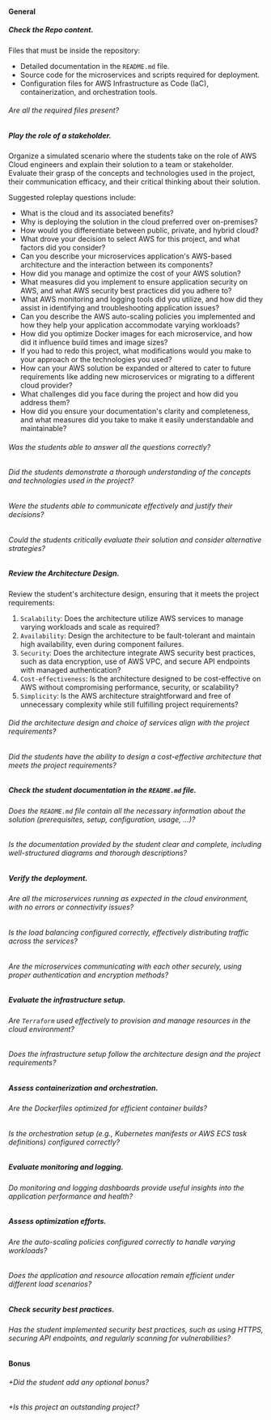#### General

##### Check the Repo content.

Files that must be inside the repository:

- Detailed documentation in the `README.md` file.
- Source code for the microservices and scripts required for deployment.
- Configuration files for AWS Infrastructure as Code (IaC), containerization, and orchestration tools.

###### Are all the required files present?

##### Play the role of a stakeholder.

Organize a simulated scenario where the students take on the role of AWS Cloud engineers and explain their solution to a team or stakeholder. Evaluate their grasp of the concepts and technologies used in the project, their communication efficacy, and their critical thinking about their solution.

Suggested roleplay questions include:

- What is the cloud and its associated benefits?
- Why is deploying the solution in the cloud preferred over on-premises?
- How would you differentiate between public, private, and hybrid cloud?
- What drove your decision to select AWS for this project, and what factors did you consider?
- Can you describe your microservices application's AWS-based architecture and the interaction between its components?
- How did you manage and optimize the cost of your AWS solution?
- What measures did you implement to ensure application security on AWS, and what AWS security best practices did you adhere to?
- What AWS monitoring and logging tools did you utilize, and how did they assist in identifying and troubleshooting application issues?
- Can you describe the AWS auto-scaling policies you implemented and how they help your application accommodate varying workloads?
- How did you optimize Docker images for each microservice, and how did it influence build times and image sizes?
- If you had to redo this project, what modifications would you make to your approach or the technologies you used?
- How can your AWS solution be expanded or altered to cater to future requirements like adding new microservices or migrating to a different cloud provider?
- What challenges did you face during the project and how did you address them?
- How did you ensure your documentation's clarity and completeness, and what measures did you take to make it easily understandable and maintainable?

###### Was the students able to answer all the questions correctly?

###### Did the students demonstrate a thorough understanding of the concepts and technologies used in the project?

###### Were the students able to communicate effectively and justify their decisions?

###### Could the students critically evaluate their solution and consider alternative strategies?

##### Review the Architecture Design.

Review the student's architecture design, ensuring that it meets the project requirements:

1. `Scalability`: Does the architecture utilize AWS services to manage varying workloads and scale as required?
2. `Availability`: Design the architecture to be fault-tolerant and maintain high availability, even during component failures.
3. `Security`: Does the architecture integrate AWS security best practices, such as data encryption, use of AWS VPC, and secure API endpoints with managed authentication?
4. `Cost-effectiveness`: Is the architecture designed to be cost-effective on AWS without compromising performance, security, or scalability?
5. `Simplicity`: Is the AWS architecture straightforward and free of unnecessary complexity while still fulfilling project requirements?

###### Did the architecture design and choice of services align with the project requirements?

###### Did the students have the ability to design a cost-effective architecture that meets the project requirements?

##### Check the student documentation in the `README.md` file.

###### Does the `README.md` file contain all the necessary information about the solution (prerequisites, setup, configuration, usage, ...)?

###### Is the documentation provided by the student clear and complete, including well-structured diagrams and thorough descriptions?

##### Verify the deployment.

###### Are all the microservices running as expected in the cloud environment, with no errors or connectivity issues?

###### Is the load balancing configured correctly, effectively distributing traffic across the services?

###### Are the microservices communicating with each other securely, using proper authentication and encryption methods?

##### Evaluate the infrastructure setup.

###### Are `Terraform` used effectively to provision and manage resources in the cloud environment?

###### Does the infrastructure setup follow the architecture design and the project requirements?

##### Assess containerization and orchestration.

###### Are the Dockerfiles optimized for efficient container builds?

###### Is the orchestration setup (e.g., Kubernetes manifests or AWS ECS task definitions) configured correctly?

##### Evaluate monitoring and logging.

###### Do monitoring and logging dashboards provide useful insights into the application performance and health?

##### Assess optimization efforts.

###### Are the auto-scaling policies configured correctly to handle varying workloads?

###### Does the application and resource allocation remain efficient under different load scenarios?

##### Check security best practices.

###### Has the student implemented security best practices, such as using HTTPS, securing API endpoints, and regularly scanning for vulnerabilities?

#### Bonus

###### +Did the student add any optional bonus?

###### +Is this project an outstanding project?

